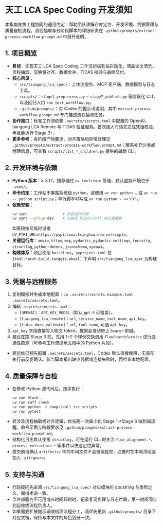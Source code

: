 # 天工 LCA Spec Coding 开发须知

本指南聚焦工程协同的通用约定：帮助团队理解仓库定位、开发环境、凭据管理与质量自检流程。流程抽取与分阶段脚本的详细职责在 `.github/prompts/extract-process-workflow.prompt.md` 中展开说明。

## 1. 项目概览
- **目标**：实现天工 LCA Spec Coding 工作流的端到端自动化，涵盖论文清洗、流程抽取、交换量对齐、数据合并、TIDAS 校验与最终交付。
- **核心目录**：
  - `src/tiangong_lca_spec/`：工作流服务、MCP 客户端、数据模型与日志工具。
  - `scripts/`：`stage1_preprocess.py` ~ `stage7_publish.py` 等阶段化 CLI，以及回归入口 `run_test_workflow.py`。
  - `.github/prompts/`：对 Codex 的提示词说明，其中 `extract-process-workflow.prompt.md` 专门描述流程抽取任务。
- **协作接口**：标准工作流依赖 `.secrets/secrets.toml` 中配置的 OpenAI、tiangong LCA Remote 与 TIDAS 验证服务。首次接入时请先完成凭据校验，再批量运行 Stage 3+。
- **更多参考**：各阶段产物要求、对齐策略和异常处理见 `.github/prompts/extract-process-workflow.prompt.md`；若需补充分类或地理信息，可查看 `scripts/list_*_children.py` 提供的辅助 CLI。

## 2. 开发环境与依赖
- **Python 版本**：≥ 3.12，推荐通过 `uv toolchain` 管理，默认虚拟环境位于 `.venv/`。
- **命令约定**：工作站不暴露系统级 `python`，请使用 `uv run python …` 或 `uv run -- python script.py`；单行脚本可写成 `uv run python - <<'PY'`。
- **依赖安装**：
  ```bash
  uv sync                # 安装运行依赖
  uv sync --group dev    # 安装含 black/ruff 的开发依赖
  ```
  如需镜像可临时设置 `UV_PYPI_URL=https://pypi.tuna.tsinghua.edu.cn/simple`。
- **关键运行库**：`anyio`, `httpx`, `mcp`, `pydantic`, `pydantic-settings`, `tenacity`, `structlog`, `python-dotenv`, `jsonschema`, `openai`。
- **构建体系**：项目使用 `hatchling`，`pyproject.toml` 在 `[tool.hatch.build.targets.wheel]` 下声明 `src/tiangong_lca_spec` 为构建目标。

## 3. 凭据与远程服务
1. 复制模板并生成本地配置：`cp .secrets/secrets.example.toml .secrets/secrets.toml`。
2. 编辑 `.secrets/secrets.toml`：
   - `[OPENAI]`：`API_KEY`, `MODEL`（默认 `gpt-5` 可覆盖）。
   - `[tiangong_lca_remote]`：`url`, `service_name`, `tool_name`, `api_key`。
   - `[tidas_data_validate]`：`url`, `tool_name`, 可选 `api_key`。
3. `api_key` 字段直接写入明文 token，框架会自动带上 `Bearer` 前缀。
4. 建议在跑 Stage 3 前，先用 1~2 个样例交换调用 `FlowSearchService` 进行连通性自测（可参考工作流提示文档中的 Python 片段）。
- 若运维已预先配置 `.secrets/secrets.toml`，Codex 默认直接使用，无需在执行前反复确认。仅当脚本报出缺少凭据或连接失败时，再检查本地配置。

## 4. 质量保障与自检
- 在修改 Python 源代码后，按序执行：
  ```bash
  uv run black .
  uv run ruff check
  uv run python -m compileall src scripts
  uv run pytest
  ```
- 若涉及流程抽取或对齐逻辑，优先跑一次最小化 Stage 1→Stage 6 端到端流程，命令示例与阶段要求见 `.github/prompts/extract-process-workflow.prompt.md`。
- 结构化日志默认使用 `structlog`，可在运行 CLI 时关注 `flow_alignment.*`、`process_extraction.*` 等事件以快速定位异常。
- 提交前请确认 `artifacts/` 中的中间文件不会被误提交，必要时在本地清理或加入 `.gitignore`。

## 5. 支持与沟通
- 代码疑问先查阅 `src/tiangong_lca_spec/` 对应模块的 docstring 与类型定义，保持术语一致。
- 当外部服务不可用或长时间超时时，记录复现步骤与日志片段，第一时间同步到运维或流程负责人。
- 如果需要扩展提示词或梳理流程分工，请优先更新 `.github/prompts/` 目录下对应文档，保持与本文件的角色划分一致。
